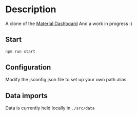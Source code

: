 # Description

A clone of the [Material Dashboard](https://www.creative-tim.com/product/material-dashboard-react)
And a work in progress :)

## Start

```bash
npm run start
```

## Configuration

Modify the jsconfig.json file to set up your own path alias.

## Data imports

Data is currently held locally in `./src/data`
